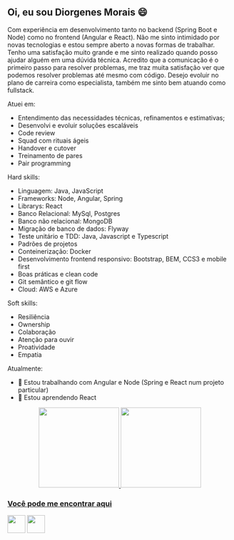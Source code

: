 ## Oi, eu sou Diorgenes Morais 😄

Com experiência em desenvolvimento tanto no backend (Spring Boot e Node) como no frontend (Angular e React).
Não me sinto intimidado por novas tecnologias e estou sempre aberto a novas formas de trabalhar. Tenho uma satisfação muito grande e me sinto realizado quando posso ajudar alguém em uma dúvida técnica. Acredito que a comunicação é o primeiro passo para resolver problemas, me traz muita satisfação ver que podemos resolver problemas até mesmo com código.
Desejo evoluir no plano de carreira como especialista, também me sinto bem atuando como fullstack.

Atuei em:
- Entendimento das necessidades técnicas, refinamentos e
estimativas;
- Desenvolvi e evoluir soluções escaláveis
- Code review
- Squad com rituais ágeis
- Handover e cutover
- Treinamento de pares
- Pair programming

Hard skills:
- Linguagem: Java, JavaScript
- Frameworks: Node, Angular, Spring
- Librarys: React
- Banco Relacional: MySql, Postgres
- Banco não relacional: MongoDB
- Migração de banco de dados: Flyway
- Teste unitário e TDD: Java, Javascript e Typescript
- Padrões de projetos
- Conteinerização: Docker
- Desenvolvimento frontend responsivo: Bootstrap, BEM, CCS3 e
mobile first
- Boas práticas e clean code
- Git semântico e git flow
- Cloud: AWS e Azure

Soft skills:
- Resiliência
- Ownership
- Colaboração
- Atenção para ouvir
- Proatividade
- Empatia

Atualmente:
- 🔭 Estou trabalhando com Angular e Node (Spring e React num projeto particular)
- 🌱 Estou aprendendo React

<div align="center">
  <a href="https://github.com/diorgenesmorais">
  <img height="180em" src="https://github-readme-stats.vercel.app/api?username=diorgenesmorais&show_icons=true&theme=dark&include_all_commits=true&count_private=true&hide=contribs,issues"/>
  <img height="180em" src="https://github-readme-stats.vercel.app/api/top-langs/?username=diorgenesmorais&layout=compact&langs_count=7&theme=dark"/>
</div>

### Você pode me encontrar aqui
<div>
  <a href="mailto:diorgenesmorais@gmail.com"><img height="40" src="https://img.shields.io/badge/Gmail-D14836?style=for-the-badge&logo=gmail&logoColor=white"></a>
  <a href="https://www.linkedin.com/in/diorgenes-m-silva"><img height="40" src="https://img.shields.io/badge/LinkedIn-0077B5?style=for-the-badge&logo=linkedin&logoColor=white"></a>
</div>
